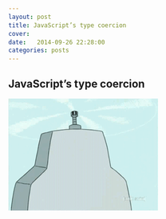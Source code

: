 ```yaml
---
layout: post
title: JavaScript’s type coercion
cover:
date:   2014-09-26 22:28:00
categories: posts
---
```


## JavaScript’s type coercion

![JavaScript’s type coercion](/images/posts/jstc.gif)
